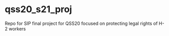 # qss20_s21_proj
Repo for SIP final project for QSS20 focused on protecting legal rights of H-2 workers
